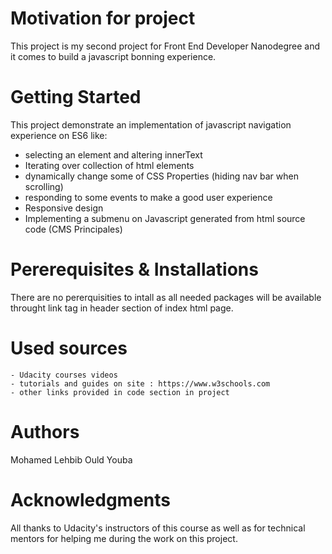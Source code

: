 # Motivation for project

This project is my second project for Front End  Developer Nanodegree and it comes to build a javascript bonning experience.

# Getting Started
This project demonstrate an implementation of javascript navigation experience on ES6 like:
-  selecting an element and altering innerText
-  Iterating over collection of html elements
-  dynamically change some of CSS Properties (hiding nav bar when scrolling)
-  responding to some events to make a good user experience
-  Responsive design
-  Implementing a submenu on Javascript generated from html source code (CMS Principales)
# Pererequisites  & Installations
There are no pererquisities to intall as all needed packages will be available throught link tag in header section of index html page.
# Used sources
```
- Udacity courses videos
- tutorials and guides on site : https://www.w3schools.com
- other links provided in code section in project
```

# Authors

Mohamed Lehbib Ould Youba

# Acknowledgments

All thanks to Udacity's instructors of this course as well as for technical mentors for helping me during the work on this project.